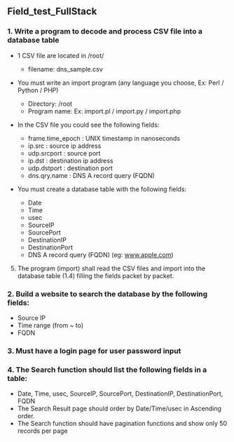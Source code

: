 ## Field_test_FullStack

### 1. Write a program to decode and process CSV file into a database table
  - 1 CSV file are located in /root/
    - filename: dns_sample.csv
  
  - You must write an import program (any language you choose, Ex: Perl / Python / PHP)
    - Directory: /root
    - Program name: Ex: import.pl / import.py / import.php
  
  - In the CSV file you could see the following fields:
    - frame.time_epoch : UNIX timestamp in nanoseconds
    - ip.src : source ip address
    - udp.srcport : source port
    - ip.dst : destination ip address
    - udp.dstport : destination port
    - dns.qry.name : DNS A record query (FQDN)
    
  - You must create a database table with the following fields:
    - Date
    - Time
    - usec
    - SourceIP
    - SourcePort
    - DestinationIP
    - DestinationPort
    - DNS A record query (FQDN) (eg: www.apple.com)
  
  5. The program (import) shall read the CSV files and import into the database table (1.4) filling the fields packet by packet.
  
### 2. Build a website to search the database by the following fields:
  - Source IP
  - Time range (from ~ to)
  - FQDN
  
### 3. Must have a login page for user password input

### 4. The Search function should list the following fields in a table:
  - Date, Time, usec, SourceIP, SourcePort, DestinationIP, DestinationPort, FQDN
  - The Search Result page should order by Date/Time/usec in Ascending order.
  - The Search function should have pagination functions and show only 50 records per page
